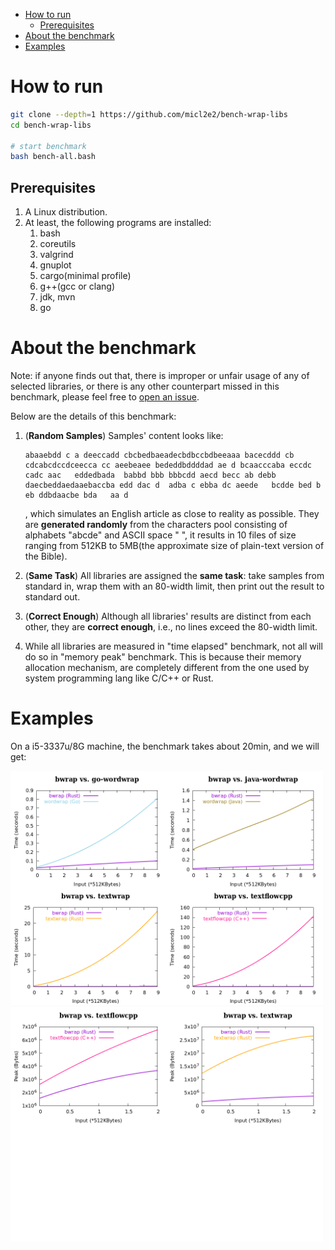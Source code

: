 - [How to run](#orgc071526)
  - [Prerequisites](#org3f181f1)
- [About the benchmark](#orga70ca92)
- [Examples](#orgeade053)


<a id="orgc071526"></a>

# How to run

```bash
git clone --depth=1 https://github.com/micl2e2/bench-wrap-libs
cd bench-wrap-libs

# start benchmark
bash bench-all.bash
```


<a id="org3f181f1"></a>

## Prerequisites

1.  A Linux distribution.
2.  At least, the following programs are installed:
    1.  bash
    2.  coreutils
    3.  valgrind
    4.  gnuplot
    5.  cargo(minimal profile)
    6.  g++(gcc or clang)
    7.  jdk, mvn
    8.  go


<a id="orga70ca92"></a>

# About the benchmark

Note: if anyone finds out that, there is improper or unfair usage of any of selected libraries, or there is any other counterpart missed in this benchmark, please feel free to [open an issue](https://github.com/micl2e2/bench-wrap-libs/issues/new).

Below are the details of this benchmark:

1.  (**Random Samples**) Samples' content looks like:
    
    ```
    abaaebdd c a deeccadd cbcbedbaeadecbdbccbdbeeaaa bacecddd cb cdcabcdccdceecca cc aeebeaee bededdbddddad ae d bcaacccaba eccdc   cadc aac   eddedbada  babbd bbb bbbcdd aecd becc ab debb   daecbeddaedaaebaccba edd dac d  adba c ebba dc aeede   bcdde bed b eb ddbdaacbe bda   aa d
    ```
    
    , which simulates an English article as close to reality as possible. They are **generated randomly** from the characters pool consisting of alphabets "abcde" and ASCII space " ", it results in 10 files of size ranging from 512KB to 5MB(the approximate size of plain-text version of the Bible).

2.  (**Same Task**) All libraries are assigned the **same task**: take samples from standard in, wrap them with an 80-width limit, then print out the result to standard out.

3.  (**Correct Enough**) Although all libraries' results are distinct from each other, they are **correct enough**, i.e., no lines exceed the 80-width limit.

4.  While all libraries are measured in "time elapsed" benchmark, not all will do so in "memory peak" benchmark. This is because their memory allocation mechanism, are completely different from the one used by system programming lang like C/C++ or Rust.


<a id="orgeade053"></a>

# Examples

On a i5-3337u/8G machine, the benchmark takes about 20min, and we will get:

<img src="examples/result-rtime.png" width="500px">

<img src="examples/result-mempeak.png" width="500px">